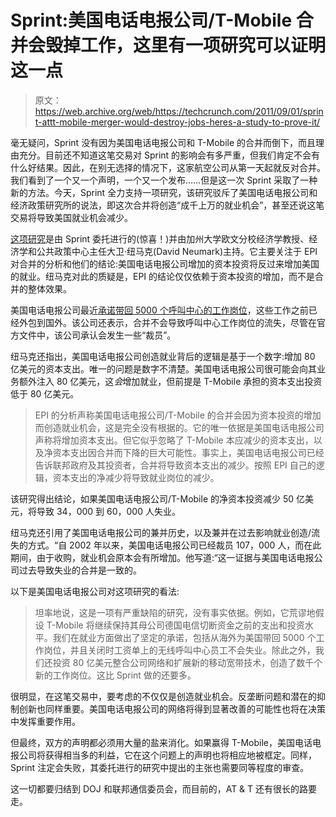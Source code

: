 # Sprint:美国电话电报公司/T-Mobile 合并会毁掉工作，这里有一项研究可以证明这一点

> 原文：<https://web.archive.org/web/https://techcrunch.com/2011/09/01/sprint-attt-mobile-merger-would-destroy-jobs-heres-a-study-to-prove-it/>

毫无疑问，Sprint 没有因为美国电话电报公司和 T-Mobile 的合并而倒下，而且理由充分。目前还不知道这笔交易对 Sprint 的影响会有多严重，但我们肯定不会有什么好结果。因此，在别无选择的情况下，这家航空公司从第一天起就反对合并。我们看到了一个又一个声明，一个又一个发布……但是这一次 Sprint 采取了一种新的方法。今天，Sprint 全力支持一项研究，该研究驳斥了美国电话电报公司和经济政策研究所的说法，即这次合并将创造“成千上万的就业机会”，甚至还说这笔交易将导致美国就业机会减少。

[这项研究](https://web.archive.org/web/20230203062641/http://newsroom.sprint.com/images/9004/ATT-T-Mobile-merger-jobs-study.pdf)是由 Sprint 委托进行的(惊喜！)并由加州大学欧文分校经济学教授、经济学和公共政策中心主任大卫·纽马克(David Neumark)主持。它主要关注于 EPI 对合并的分析和他们的结论:美国电话电报公司增加的资本投资将反过来增加美国的就业。纽马克对此的质疑是，EPI 的结论仅仅依赖于资本投资的增加，而不是合并的整体效果。

美国电话电报公司最近[承诺带回 5000 个呼叫中心的工作岗位](https://web.archive.org/web/20230203062641/http://www.huffingtonpost.com/2011/08/31/att-t-mobile-jobs-us_n_943118.html)，这些工作之前已经外包到国外。该公司还表示，合并不会导致呼叫中心工作岗位的流失，尽管在官方文件中，该公司承认会发生一些“裁员”。

纽马克还指出，美国电话电报公司创造就业背后的逻辑是基于一个数字:增加 80 亿美元的资本支出。唯一的问题是数字不清楚。美国电话电报公司很可能会向其业务额外注入 80 亿美元，这*会*增加就业，但前提是 T-Mobile 承担的资本支出投资低于 80 亿美元。

> EPI 的分析声称美国电话电报公司/T-Mobile 的合并会因为资本投资的增加而创造就业机会，这是完全没有根据的。它的唯一依据是美国电话电报公司声称将增加资本支出。但它似乎忽略了 T-Mobile 本应减少的资本支出，以及净资本支出因合并而下降的巨大可能性。事实上，美国电话电报公司已经告诉联邦政府及其投资者，合并将导致资本支出的减少。按照 EPI 自己的逻辑，资本支出的净减少将导致就业岗位的减少。

该研究得出结论，如果美国电话电报公司/T-Mobile 的净资本投资减少 50 亿美元，将导致 34，000 到 60，000 人失业。

纽马克还引用了美国电话电报公司的兼并历史，以及兼并在过去影响就业创造/流失的方式。“自 2002 年以来，美国电话电报公司已经裁员 107，000 人，而在此期间，由于收购，就业机会原本会有所增加。他写道:“这一证据与美国电话电报公司过去导致失业的合并是一致的。

以下是美国电话电报公司对这项研究的看法:

> 坦率地说，这是一项有严重缺陷的研究，没有事实依据。例如，它荒谬地假设 T-Mobile 将继续保持其母公司德国电信切断资金之前的支出和投资水平。我们在就业方面做出了坚定的承诺，包括从海外为美国带回 5000 个工作岗位，并且关闭时工资单上的无线呼叫中心员工不会失业。除此之外，我们还投资 80 亿美元整合公司网络和扩展新的移动宽带技术，创造了数千个新的工作岗位。这比 Sprint 做的还要多。

很明显，在这笔交易中，要考虑的不仅仅是创造就业机会。反垄断问题和潜在的抑制创新也同样重要。美国电话电报公司的网络将得到显著改善的可能性也将在决策中发挥重要作用。

但最终，双方的声明都必须用大量的盐来消化。如果赢得 T-Mobile，美国电话电报公司将获得相当多的利益，它在这个问题上的声明也将相应地被框定。同样，Sprint 注定会失败，其委托进行的研究中提出的主张也需要同等程度的审查。

这一切都要归结到 DOJ 和联邦通信委员会，而目前的，AT & T 还有很长的路要走。